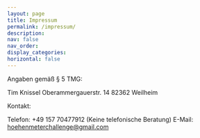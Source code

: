 ```yaml
---
layout: page
title: Impressum
permalink: /impressum/
description:
nav: false
nav_order:
display_categories:
horizontal: false
---
```



Angaben gemäß § 5 TMG:

Tim Knissel
Oberammergauerstr. 14
82362 Weilheim


Kontakt:

Telefon: +49 157 70477912 (Keine telefonische Beratung)
E-Mail: hoehenmeterchallenge@gmail.com

